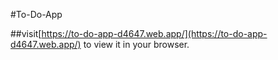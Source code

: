 #To-Do-App 

##visit[https://to-do-app-d4647.web.app/](https://to-do-app-d4647.web.app/) to view it in your browser.

